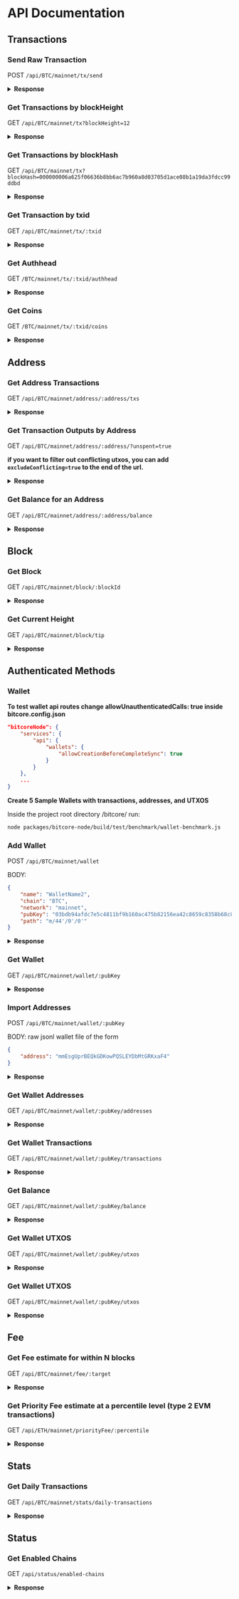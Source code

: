 # API Documentation

## Transactions

### Send Raw Transaction

POST `/api/BTC/mainnet/tx/send`

<details>
<summary>
<b>Response</b>
</summary>
<br>
<b>Use Curl command in terminal to get a response</b>

```sh
curl -v POST -H "Content-Type: application/json" -d '{"rawTx":"02000000016ac3043549876ec53aa8bd4a0839c07f52211a6b880920418cbb20b54142f1cf000000006a473044022013bfe2132c843196c43993a3562868ed26b58b5667bc3f934216afcf1643b51102206d7676a5efca242255b4f9fbd1db41273164c82723b0e01f6a324e68971aacf80121035165d8ce5fa0890e14c76bdf22cdc8be9c5ee12080aad89f897cb2026b1aba2cffffffff02706f9800000000001976a914c7cb6d4f64bf68c37a052fb094f2e0ff385e8b0a88ac804a5d05000000001976a914bb89aec81ebb0812532c34d5ee997e7319012c5c88ac00000000"}' "http://localhost:3000/api/BTC/mainnet/tx/send"
```

```json
{
    "txid": "3b96bb7e197ef276b85131afd4a09c059cc368133a26ca04ebffb0ab4f75c8b8"
}
```

</details>

### Get Transactions by blockHeight

GET `/api/BTC/mainnet/tx?blockHeight=12`

<details>
<summary>
<b>Response</b>
</summary>
<br>
<b>Use Curl command in terminal to get a response</b>

```sh
curl -v localhost:3000/api/BTC/mainnet/tx?blockHeight=12
```

```json
[
    {
        "_id": "5c34b35d69d5562c2fc44026",
        "txid": "3b96bb7e197ef276b85131afd4a09c059cc368133a26ca04ebffb0ab4f75c8b8",
        "network": "mainnet",
        "chain": "BTC",
        "blockHeight": 12,
        "blockHash": "0000000027c2488e2510d1acf4369787784fa20ee084c258b58d9fbd43802b5e",
        "blockTime": "2009-01-09T04:21:28.000Z",
        "blockTimeNormalized": "2009-01-09T04:21:28.000Z",
        "coinbase": true,
        "locktime": -1,
        "inputCount": 1,
        "outputCount": 1,
        "size": 134,
        "fee": -1,
        "value": 5000000000,
        "confirmations": 99754
    }
]
```

</details>

### Get Transactions by blockHash

GET `/api/BTC/mainnet/tx?blockHash=000000006a625f06636b8bb6ac7b960a8d03705d1ace08b1a19da3fdcc99ddbd`

<details>
<summary><b>Response</b></summary>
<br>

<b>Use Curl command in terminal to get a response</b>

```sh
curl -v localhost:3000/api/BTC/mainnet/tx?blockHash=000000006a625f06636b8bb6ac7b960a8d03705d1ace08b1a19da3fdcc99ddbd
```

```json
[
    {
        "_id": "5c34b35d69d5562c2fc43eff",
        "txid": "9b0fc92260312ce44e74ef369f5c66bbb85848f2eddd5a7a1cde251e54ccfdd5",
        "network": "mainnet",
        "chain": "BTC",
        "blockHeight": 2,
        "blockHash": "000000006a625f06636b8bb6ac7b960a8d03705d1ace08b1a19da3fdcc99ddbd",
        "blockTime": "2009-01-09T02:55:44.000Z",
        "blockTimeNormalized": "2009-01-09T02:55:44.000Z",
        "coinbase": true,
        "locktime": -1,
        "inputCount": 1,
        "outputCount": 1,
        "size": 134,
        "fee": -1,
        "value": 5000000000,
        "confirmations": 102293
    }
]
```

</details>

### Get Transaction by txid

GET `/api/BTC/mainnet/tx/:txid`

<details>
<summary><b>Response</b></summary>
<br>

<b>Use Curl command in terminal to get a response</b>

```sh
curl -v localhost:3000/api/BTC/mainnet/tx/9b0fc92260312ce44e74ef369f5c66bbb85848f2eddd5a7a1cde251e54ccfdd5
```

```json
{
    "_id": "5c34b35d69d5562c2fc43eff",
    "txid": "9b0fc92260312ce44e74ef369f5c66bbb85848f2eddd5a7a1cde251e54ccfdd5",
    "network": "mainnet",
    "chain": "BTC",
    "blockHeight": 2,
    "blockHash": "000000006a625f06636b8bb6ac7b960a8d03705d1ace08b1a19da3fdcc99ddbd",
    "blockTime": "2009-01-09T02:55:44.000Z",
    "blockTimeNormalized": "2009-01-09T02:55:44.000Z",
    "coinbase": true,
    "locktime": -1,
    "inputCount": 1,
    "outputCount": 1,
    "size": 134,
    "fee": -1,
    "value": 5000000000,
    "confirmations": 102293
}
```

</details>

### Get Authhead

GET `/BTC/mainnet/tx/:txid/authhead`

<details>
<summary>
<b>Response</b>
</summary>
<br>
<b>Use Curl command in terminal to get a response</b>

```sh
curl -v localhost:3000/api/BTC/mainnet/tx/3b96bb7e197ef276b85131afd4a09c059cc368133a26ca04ebffb0ab4f75c8b8/authhead
```

```json
{
    "authbase": "3b96bb7e197ef276b85131afd4a09c059cc368133a26ca04ebffb0ab4f75c8b8",
    "chain": "BTC",
    "identityOutputs": [],
    "network": "mainnet"
}
```

</details>

### Get Coins

GET `/BTC/mainnet/tx/:txid/coins`

<details>
<summary>
<b>Response</b>
</summary>
<br>
<b>Use Curl command in terminal to get a response</b>

```sh
curl -v localhost:3000/api/BTC/mainnet/tx/3b96bb7e197ef276b85131afd4a09c059cc368133a26ca04ebffb0ab4f75c8b8/coins
```

```json
{
    "inputs": [],
    "outputs": [
        {
          "address": "1EVzaFkkNNXq6RJh2oywwJMn8JPiq8ikDi",
          "chain": "BTC",
          "coinbase": true,
          "confirmations": -1,
          "mintHeight": 568302,
          "mintIndex": 0,
          "mintTxid": "4e9d6f0602ead97ad54c47530c7adeb2384edc21f3a8968ae62204c2797cdaef",
          "network": "mainnet",
          "script": "76a91494155788e7233d7bea9aa29feb2ed37bc878c40b88ac",
          "spentHeight": -2,
          "spentTxid": "",
          "value": 1272312279,
          "_id": "5c94f52512025b0a390269b3"
        },
        {
          "address": "false",
          "chain": "BTC",
          "coinbase": true,
          "confirmations": -1,
          "mintHeight": 568302,
          "mintIndex": 1,
          "mintTxid": "4e9d6f0602ead97ad54c47530c7adeb2384edc21f3a8968ae62204c2797cdaef",
          "network": "mainnet",
          "script": "6a24aa21a9eda7e97a9c6ca28da3a62a0330946682f8c5d2aae854990ada44329e61c4d84111",
          "spentHeight": -2,
          "spentTxid": "",
          "value": 0,
          "_id": "5c94f52512025b0a390269b6"
        }
    ]
}
```

</details>

## Address

### Get Address Transactions

GET `/api/BTC/mainnet/address/:address/txs`

<details>
<summary><b>Response</b></summary>
<br>

<b>Use Curl command in terminal to get a response</b>

```sh
curl -v localhost:3000/api/BTC/mainnet/address/12c6DSiU4Rq3P4ZxziKxzrL5LmMBrzjrJX/txs
```

```json
[
    {
        "_id": "5bd0b60d19b81e4567d3a10d",
        "chain": "BTC",
        "network": "mainnet",
        "coinbase": true,
        "mintIndex": 0,
        "spentTxid": "",
        "mintTxid": "0e3e2357e806b6cdb1f70b54c3a3a17b6714ee1f0e68bebb44a74b1efd512098",
        "mintHeight": 1,
        "spentHeight": -2,
        "address": "12c6DSiU4Rq3P4ZxziKxzrL5LmMBrzjrJX",
        "script": "410496b538e853519c726a2c91e61ec11600ae1390813a627c66fb8be7947be63c52da7589379515d4e0a604f8141781e62294721166bf621e73a82cbf2342c858eeac",
        "value": 5000000000,
        "confirmations": -1
    },
    {
        "_id": "5bd0be3f6d88cf473695b007",
        "chain": "BTC",
        "network": "mainnet",
        "coinbase": false,
        "mintIndex": 1,
        "spentTxid": "",
        "mintTxid": "d6be34ccf6edddc3cf69842dce99fe503bf632ba2c2adb0f95c63f6706ae0c52",
        "mintHeight": 127659,
        "spentHeight": -2,
        "address": "12c6DSiU4Rq3P4ZxziKxzrL5LmMBrzjrJX",
        "script": "76a914119b098e2e980a229e139a9ed01a469e518e6f2688ac",
        "value": 2000000,
        "confirmations": -1
    },
    ...
]
```

</details>

### Get Transaction Outputs by Address

GET `/api/BTC/mainnet/address/:address/?unspent=true`

**if you want to filter out conflicting utxos, you can add `excludeConflicting=true` to the end of the url.**

<details>
<summary><b>Response</b></summary>
<br>

<b>Use Curl command in terminal to get a response</b>

```sh
curl -v localhost:3000/api/BTC/mainnet/address/12c6DSiU4Rq3P4ZxziKxzrL5LmMBrzjrJX/?unspent=true
```

```json
[
    {
        "_id": "5c34b35d69d5562c2fc43e89",
        "chain": "BTC",
        "network": "mainnet",
        "coinbase": true,
        "mintIndex": 0,
        "spentTxid": "",
        "mintTxid": "0e3e2357e806b6cdb1f70b54c3a3a17b6714ee1f0e68bebb44a74b1efd512098",
        "mintHeight": 1,
        "spentHeight": -2,
        "address": "12c6DSiU4Rq3P4ZxziKxzrL5LmMBrzjrJX",
        "script": "410496b538e853519c726a2c91e61ec11600ae1390813a627c66fb8be7947be63c52da7589379515d4e0a604f8141781e62294721166bf621e73a82cbf2342c858eeac",
        "value": 5000000000,
        "confirmations": -1
    }
]
```

</details>

### Get Balance for an Address

GET `/api/BTC/mainnet/address/:address/balance`

<details>
<summary><b>Response</b></summary>
<br>

<b>Use Curl command in terminal to get a response</b>

```sh
curl -v localhost:3000/api/BTC/mainnet/address/12c6DSiU4Rq3P4ZxziKxzrL5LmMBrzjrJX/balance
```

```json
{
    "confirmed": 5000000000,
    "unconfirmed": 0,
    "balance": 5000000000
}
```

</details>

## Block

### Get Block

GET `/api/BTC/mainnet/block/:blockId`

<details>
<summary><b>Response</b></summary>
<br>

<b>Use Curl command in terminal to get a response</b>

```sh
curl -v localhost:3000/api/BTC/mainnet/block/00000000839a8e6886ab5951d76f411475428afc90947ee320161bbf18eb6048
```

```json
{
    "_id": "5c34b53569d5562c2fc8e65a",
    "chain": "BTC",
    "network": "mainnet",
    "hash": "00000000839a8e6886ab5951d76f411475428afc90947ee320161bbf18eb6048",
    "height": 1,
    "version": 1,
    "size": 215,
    "merkleRoot": "0e3e2357e806b6cdb1f70b54c3a3a17b6714ee1f0e68bebb44a74b1efd512098",
    "time": "2009-01-09T02:54:25.000Z",
    "timeNormalized": "2009-01-09T02:54:25.000Z",
    "nonce": 2573394689,
    "bits": 486604799,
    "previousBlockHash": "000000000019d6689c085ae165831e934ff763ae46a2a6c172b3f1b60a8ce26f",
    "nextBlockHash": "000000006a625f06636b8bb6ac7b960a8d03705d1ace08b1a19da3fdcc99ddbd",
    "reward": 5000000000,
    "transactionCount": 1,
    "confirmations": 102295
}
```

</details>

### Get Current Height

GET `/api/BTC/mainnet/block/tip`

<details>
<summary><b>Response</b></summary>
<br>

<b>Use Curl command in terminal to get a response</b>

```sh
curl -v localhost:3000/api/BTC/mainnet/block/tip
```

```json
{
    "_id": "5c94f6da12025b0a3904ba43",
    "chain": "BTC",
    "network": "mainnet",
    "hash": "000000000000000000256c7224f97c8c508fc8b4bb5537b0d731b7d45741408a",
    "height": 568303,
    "version": 1073676288,
    "size": 857826,
    "merkleRoot": "b982461de5253a8811c8a2106d800a10d08e8a185243b863378319d759a9a899",
    "time": "2019-03-22T14:53:30.000Z",
    "timeNormalized": "2019-03-22T14:53:30.000Z",
    "nonce": 4185218842,
    "bits": 388915479,
    "previousBlockHash": "0000000000000000002254ad0d85d25bb554f7a85f88130934fd67451653477c",
    "nextBlockHash": "",
    "reward": 1275381759,
    "transactionCount": 1644,
    "confirmations": 1
}
```

</details>

## Authenticated Methods

### Wallet

**To test wallet api routes change allowUnauthenticatedCalls: true inside bitcore.config.json**

```json
"bitcoreNode": {
    "services": {
        "api": {
            "wallets": {
                "allowCreationBeforeCompleteSync": true
            }
        }
    },
    ...
}
```

**Create 5 Sample Wallets with transactions, addresses, and UTXOS**

Inside the project root directory /bitcore/ run:

```sh
node packages/bitcore-node/build/test/benchmark/wallet-benchmark.js
```

### Add Wallet

POST `/api/BTC/mainnet/wallet`

BODY:

```json
{
    "name": "WalletName2",
    "chain": "BTC",
    "network": "mainnet",
    "pubKey": "03bdb94afdc7e5c4811bf9b160ac475b82156ea42c8659c8358b68c828df9a1c3d",
    "path": "m/44'/0'/0'"
}
```

<details>
<summary><b>Response</b></summary>
<br>

<b>Use Curl command in terminal to get a response</b>

```sh
curl -v POST -H "Content-Type: application/json" -d '{
  "name": "WalletName2",
  "chain": "BTC",
  "network": "mainnet",
  "pubKey": "03bdb94afdc7e5c4811bf9b160ac475b82156ea42c8659c8358b68c828df9a1c3d",
  "path": "m/44'/0'/0'"
}'
"http://localhost:3000/api/BTC/mainnet/wallet/"
```

```json
{
    "chain": "BTC",
    "network": "mainnet",
    "name": "WalletName2",
    "pubKey": "03bdb94afdc7e5c4811bf9b160ac475b82156ea42c8659c8358b68c828df9a1c3d",
    "path": "m/44'/0'/0'",
    "_id": "5c3631e538704e27c6f146c3"
}
```

</details>

### Get Wallet

GET `/api/BTC/mainnet/wallet/:pubKey`

<details>
<summary><b>Response</b></summary>
<br>

<b>Use Curl command in terminal to get a response</b>

```sh
curl -v localhost:3000/api/BTC/mainnet/wallet/03bdb94afdc7e5c4811bf9b160ac475b82156ea42c8659c8358b68c828df9a1c3d
```

```json
{
    "_id": "5c3639d1e60f7b2e174afc65",
    "chain": "BTC",
    "network": "mainnet",
    "name": "WalletName",
    "pubKey": "03bdb94afdc7e5c4811bf9b160ac475b82156ea42c8659c8358b68c828df9a1c3d",
    "path": "m/44'/0'/0'",
    "singleAddress": null
}
```

</details>

### Import Addresses

POST `/api/BTC/mainnet/wallet/:pubKey`

BODY: raw jsonl wallet file of the form

```json
{
    "address": "mmEsgUprBEQkGDKowPQSLEYDbMtGRKxaF4"
}
```

<details>
<summary><b>Response</b></summary>
<br>

<b>Use Curl command in terminal to get a response</b>

```sh
curl -v localhost:3000/api/BTC/mainnet/wallet/03bdb94afdc7e5c4811bf9b160ac475b82156ea42c8659c8358b68c828df9a1c3d
```

```json
{
    "_id": "5c3639d1e60f7b2e174afc65",
    "chain": "BTC",
    "network": "mainnet",
    "name": "WalletName",
    "pubKey": "03bdb94afdc7e5c4811bf9b160ac475b82156ea42c8659c8358b68c828df9a1c3d",
    "path": "m/44'/0'/0'",
    "singleAddress": null
}
```

</details>

### Get Wallet Addresses

GET `/api/BTC/mainnet/wallet/:pubKey/addresses`

<details>
<summary><b>Response</b></summary>
<br>

<b>Use Curl command in terminal to get a response</b>

```sh
curl -v localhost:3000/api/BTC/mainnet/wallet/03bdb94afdc7e5c4811bf9b160ac475b82156ea42c8659c8358b68c828df9a1c3d/addresses
```

```json
[
    {
        "address": "12c6DSiU4Rq3P4ZxziKxzrL5LmMBrzjrJX"
    },
    {
        "address": "1HLoD9E4SDFFPDiYfNYnkBLQ85Y51J3Zb1"
    },
    {
        "address": "1FvzCLoTPGANNjWoUo6jUGuAG3wg1w4YjR"
    }
]
```

</details>

### Get Wallet Transactions

GET `/api/BTC/mainnet/wallet/:pubKey/transactions`

<details>
<summary><b>Response</b></summary>
<br>

<b>Use Curl command in terminal to get a response</b>

```sh
curl -v localhost:3000/api/BTC/mainnet/wallet/02870d8366cf8e50f383e38e5fafc01d956b67f25fbf5c1dd4e3766cf85acbc400/transactions
```

```json
[
    {
        "id":"5c34b35d69d5562c2fc43e8c",
        "txid":"0e3e2357e806b6cdb1f70b54c3a3a17b6714ee1f0e68bebb44a74b1efd512098",
        "fee":0,"size":134,
        "category":"receive",
        "satoshis":5000000000,
        "height":1,
        "address":"12c6DSiU4Rq3P4ZxziKxzrL5LmMBrzjrJX",
        "outputIndex":0,
        "blockTime":"2009-01-09T02:54:25.000Z"
    }
]
```

</details>

### Get Balance

GET `/api/BTC/mainnet/wallet/:pubKey/balance`

<details>
<summary><b>Response</b></summary>
<br>

<b>Use Curl command in terminal to get a response</b>

```sh
curl -v localhost:3000/api/BTC/mainnet/wallet/02870d8366cf8e50f383e38e5fafc01d956b67f25fbf5c1dd4e3766cf85acbc400/balance
```

```json
{
    "confirmed": 46800000000,
    "unconfirmed": 0,
    "balance": 46800000000
}
```

</details>

### Get Wallet UTXOS

GET `/api/BTC/mainnet/wallet/:pubKey/utxos`

<details>
<summary><b>Response</b></summary>
<br>

<b>Use Curl command in terminal to get a response</b>

```sh
curl -v localhost:3000/api/BTC/mainnet/wallet/02870d8366cf8e50f383e38e5fafc01d956b67f25fbf5c1dd4e3766cf85acbc400/utxos
```

```json
[
    {
        "_id": "5c34b36069d5562c2fc45b09",
        "chain": "BTC",
        "network": "mainnet",
        "coinbase": false,
        "mintIndex": 1,
        "spentTxid": "",
        "mintTxid": "828ef3b079f9c23829c56fe86e85b4a69d9e06e5b54ea597eef5fb3ffef509fe",
        "mintHeight": 248,
        "spentHeight": -2,
        "address": "12cbQLTFMXRnSzktFkuoG3eHoMeFtpTu3S",
        "script": "410411db93e1dcdb8a016b49840f8c53bc1eb68a382e97b1482ecad7b148a6909a5cb2e0eaddfb84ccf9744464f82e160bfa9b8b64f9d4c03f999b8643f656b412a3ac",
        "value": 1800000000,
        "confirmations": 103006
    }
]
```

</details>

### Get Wallet UTXOS

GET `/api/BTC/mainnet/wallet/:pubKey/utxos`

<details>
<summary><b>Response</b></summary>
<br>

<b>Use Curl command in terminal to get a response</b>

```sh
curl -v localhost:3000/api/BTC/mainnet/wallet/02870d8366cf8e50f383e38e5fafc01d956b67f25fbf5c1dd4e3766cf85acbc400/addresses/missing
```

```json
[
    {
        "_id": "5c34b36069d5562c2fc45b09",
        "chain": "BTC",
        "network": "mainnet",
        "coinbase": false,
        "mintIndex": 1,
        "spentTxid": "",
        "mintTxid": "828ef3b079f9c23829c56fe86e85b4a69d9e06e5b54ea597eef5fb3ffef509fe",
        "mintHeight": 248,
        "spentHeight": -2,
        "address": "12cbQLTFMXRnSzktFkuoG3eHoMeFtpTu3S",
        "script": "410411db93e1dcdb8a016b49840f8c53bc1eb68a382e97b1482ecad7b148a6909a5cb2e0eaddfb84ccf9744464f82e160bfa9b8b64f9d4c03f999b8643f656b412a3ac",
        "value": 1800000000,
        "confirmations": 103006
    }
]
```

</details>

## Fee

### Get Fee estimate for within N blocks

GET `/api/BTC/mainnet/fee/:target`

<details>
<summary><b>Response</b></summary>
<br>

<b>Use Curl command in terminal to get a response</b>

```sh
curl -v localhost:3000/api/BTC/mainnet/fee/22
```

```json
{
    "blocks": "22",
    "feerate": "0.00002003"
}
```

</details>

### Get Priority Fee estimate at a percentile level (type 2 EVM transactions)

GET `/api/ETH/mainnet/priorityFee/:percentile`

<details>
<summary><b>Response</b></summary>
<br>

<b>Use Curl command in terminal to get a response</b>

```sh
curl -v localhost:3000/api/ETH/mainnet/priorityFee/15
```

```json
{
    "feerate": "0.02003"
}
```

</details>

## Stats

### Get Daily Transactions

GET `/api/BTC/mainnet/stats/daily-transactions`

<details>
<summary><b>Response</b></summary>
<br>

<b>Use Curl command in terminal to get a response</b>

```sh
curl -v localhost:3000/api/BTC/mainnet/stats/daily-transactions
```

```json
{
    "chain": "BTC",
    "network": "mainnet",
    "results":
    [
        {
            "date": "2009-01-09",
            "transactionCount": 14
        },
        {
            "date": "2009-01-10",
            "transactionCount": 61
        },
        ...
    ]
}
```

</details>

## Status

### Get Enabled Chains

GET `/api/status/enabled-chains`

<details>
<summary><b>Response</b></summary>
<br>

<b>Use Curl command in terminal to get a response</b>

```sh
curl -v localhost:3000/api/status/enabled-chains
```

```json
[
    {
        "chain": "BTC",
        "network": "mainnet"
    },
    {
        "chain": "BTC",
        "network": "testnet"
    },
    {
        "chain": "BCH",
        "network": "mainnet"
    },
    {
        "chain": "BCH",
        "network": "testnet"
    }
]
```

</details>
